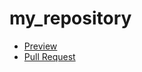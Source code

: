 # my_repository
- [Preview](https://SavelovSerhii.github.io/my_repository/)
- [Pull Request](https://github.com/SavelovSerhii/my_repository/pull/1/files)
